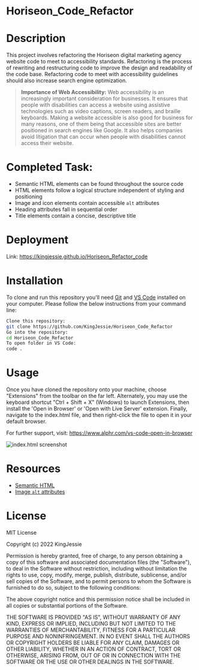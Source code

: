 # Horiseon_Code_Refactor

# Description

This project involves refactoring the Horiseon digital marketing agency website code to meet to accessibility standards. 
Refactoring is the process of rewriting and restructuring code to improve the design and readability of the code base. Refactoring code to meet with accessibility guidelines should also increase search engine optimization. 

> **Importance of Web Accessibility:**
Web accessibility is an increasingly important consideration for businesses. It ensures that people with disabilities can access a website using assistive technologies such as video captions, screen readers, and braille keyboards. Making a website accessible is also good for business for many reasons, one of them being that accessible sites are better positioned in search engines like Google. It also helps companies avoid litigation that can occur when people with disabilities cannot access their website.


# Completed Task:
* Semantic HTML elements can be found throughout the source code
* HTML elements follow a logical structure independent of styling and positioning
* Image and icon elements contain accessible `alt` attributes
* Heading attributes fall in sequential order
* Title elements contain a concise, descriptive title

# Deployment

Link: https://kingjessie.github.io/Horiseon_Refactor_code


# Installation

To clone and run this repository you'll need [Git](https://git-scm.com) and [VS Code](https://code.visualstudio.com/) installed on your computer. Please follow the below instructions from your command line:

```bash
Clone this repository:
git clone https://github.com/KingJessie/Horiseon_Code_Refactor
Go into the repository:
cd Horiseon_Code_Refactor
To open folder in VS Code:
code .
```

# Usage

Once you have cloned the repository onto your machine, choose "Extensions" from the toolbar on the far left. Alternately, you may use the keyboard shortcut "Ctrl + Shift + X" (Windows) to launch Extensions, then install the 'Open in Browser' or 'Open with Live Server' extension. Finally, navigate to the index.html file, and then right-click the file to open it in your default browser.

For further support, visit: https://www.alphr.com/vs-code-open-in-browser


![index.html screenshot](/assets/images/Horiseon_SC.png)

# Resources

* [Semantic HTML](https://www.w3schools.com/html/html5_semantic_elements.asp)
* [Image `alt` attributes](https://www.w3schools.com/tags/att_img_alt.asp)

# License

MIT License

Copyright (c) 2022 KingJessie

Permission is hereby granted, free of charge, to any person obtaining a copy
of this software and associated documentation files (the "Software"), to deal
in the Software without restriction, including without limitation the rights
to use, copy, modify, merge, publish, distribute, sublicense, and/or sell
copies of the Software, and to permit persons to whom the Software is
furnished to do so, subject to the following conditions:

The above copyright notice and this permission notice shall be included in all
copies or substantial portions of the Software.

THE SOFTWARE IS PROVIDED "AS IS", WITHOUT WARRANTY OF ANY KIND, EXPRESS OR
IMPLIED, INCLUDING BUT NOT LIMITED TO THE WARRANTIES OF MERCHANTABILITY,
FITNESS FOR A PARTICULAR PURPOSE AND NONINFRINGEMENT. IN NO EVENT SHALL THE
AUTHORS OR COPYRIGHT HOLDERS BE LIABLE FOR ANY CLAIM, DAMAGES OR OTHER
LIABILITY, WHETHER IN AN ACTION OF CONTRACT, TORT OR OTHERWISE, ARISING FROM,
OUT OF OR IN CONNECTION WITH THE SOFTWARE OR THE USE OR OTHER DEALINGS IN THE
SOFTWARE.
